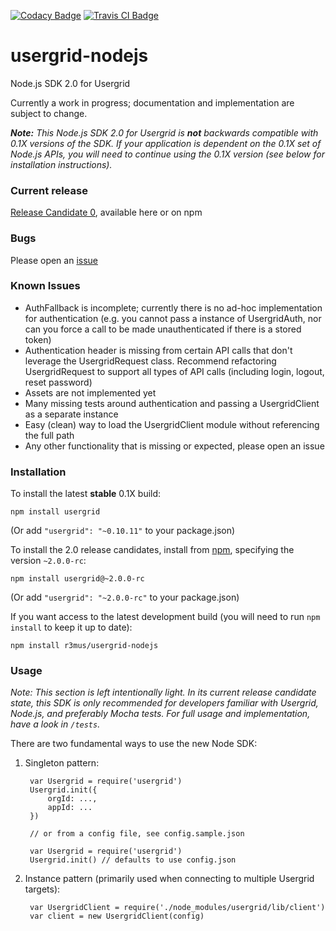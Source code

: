 [![Codacy Badge](https://api.codacy.com/project/badge/grade/034bc34302b646bf932c7c0307e0e313)](https://www.codacy.com/app/remus/usergrid-nodejs)
[![Travis CI Badge](https://travis-ci.org/r3mus/usergrid-nodejs.svg?branch=master)](https://travis-ci.org/r3mus/usergrid-nodejs)

# usergrid-nodejs
Node.js SDK 2.0 for Usergrid 

Currently a work in progress; documentation and implementation are subject to change.

_**Note:** This Node.js SDK 2.0 for Usergrid is **not** backwards compatible with 0.1X versions of the SDK. If your application is dependent on the 0.1X set of Node.js APIs, you will need to continue using the 0.1X version (see below for installation instructions)._

### Current release

[Release Candidate 0](https://github.com/r3mus/usergrid-nodejs/releases), available here or on npm
 
### Bugs

Please open an [issue](https://github.com/r3mus/usergrid-nodejs/issues/new)

### Known Issues

- AuthFallback is incomplete; currently there is no ad-hoc implementation for authentication (e.g. you cannot pass a instance of UsergridAuth, nor can you force a call to be made unauthenticated if there is a stored token)
- Authentication header is missing from certain API calls that don't leverage the UsergridRequest class. Recommend refactoring UsergridRequest to support all types of API calls (including login, logout, reset password)
- Assets are not implemented yet
- Many missing tests around authentication and passing a UsergridClient as a separate instance
- Easy (clean) way to load the UsergridClient module without referencing the full path
- Any other functionality that is missing or expected, please open an issue

### Installation

To install the latest **stable** 0.1X build:

    npm install usergrid

(Or add `"usergrid": "~0.10.11"` to your package.json)

To install the 2.0 release candidates, install from [npm](https://www.npmjs.com/package/usergrid), specifying the version `~2.0.0-rc`:

    npm install usergrid@~2.0.0-rc

(Or add `"usergrid": "~2.0.0-rc"` to your package.json)

If you want access to the latest development build (you will need to run `npm install` to keep it up to date):

    npm install r3mus/usergrid-nodejs

### Usage

_Note: This section is left intentionally light. In its current release candidate state, this SDK is only recommended for developers familiar with Usergrid, Node.js, and preferably Mocha tests. For full usage and implementation, have a look in `/tests`._

There are two fundamental ways to use the new Node SDK:

1. Singleton pattern:

	    var Usergrid = require('usergrid')
	    Usergrid.init({
	        orgId: ...,
	        appId: ...
	    })
	    
	    // or from a config file, see config.sample.json
	    
	    var Usergrid = require('usergrid')
	    Usergrid.init() // defaults to use config.json
    
2. Instance pattern (primarily used when connecting to multiple Usergrid targets):

	    var UsergridClient = require('./node_modules/usergrid/lib/client')
	    var client = new UsergridClient(config)